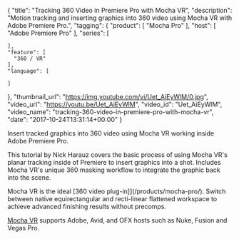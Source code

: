 {
  "title": "Tracking 360 Video in Premiere Pro with Mocha VR",
  "description": "Motion tracking and inserting graphics into 360 video using Mocha VR with Adobe Premiere Pro.",
  "tagging": {
    "product": [
      "Mocha Pro"
    ],
    "host": [
      "Adobe Premiere Pro"
    ],
    "series": [

    ],
    "feature": [
      "360 / VR"
    ],
    "language": [

    ]
  },
  "thumbnail_url": "https://img.youtube.com/vi/Uet_AiEyWlM/0.jpg",
  "video_url": "https://youtu.be/Uet_AiEyWlM",
  "video_id": "Uet_AiEyWlM",
  "video_name": "tracking-360-video-in-premiere-pro-with-mocha-vr",
  "date": "2017-10-24T13:31:14+00:00"
}


Insert tracked graphics into 360 video using Mocha VR working inside Adobe Premiere Pro.

This tutorial by Nick Harauz covers the basic process of using Mocha VR's planar tracking inside of Premiere to insert graphics into a shot. Includes Mocha VR's unique 360 masking workflow to integrate the graphic back into the scene.

Mocha VR is the ideal [360 video plug-in]](/products/mocha-pro/). Switch between native equirectangular and recti-linear flattened workspace to achieve advanced finishing results without precomps.

[Mocha VR](/products/mocha-pro/) supports Adobe, Avid, and OFX hosts such as Nuke, Fusion and Vegas Pro.
